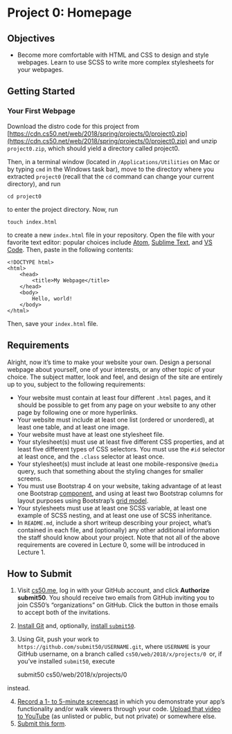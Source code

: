 # Project 0: Homepage

## Objectives
- Become more comfortable with HTML and CSS to design and style webpages.
Learn to use SCSS to write more complex stylesheets for your webpages.

## Getting Started

### Your First Webpage

Download the distro code for this project from [https://cdn.cs50.net/web/2018/spring/projects/0/project0.zip](https://cdn.cs50.net/web/2018/spring/projects/0/project0.zip) and unzip `project0.zip`, which should yield a directory called project0.

Then, in a terminal window (located in `/Applications/Utilities` on Mac or by typing `cmd` in the Windows task bar), move to the directory where you extracted `project0` (recall that the `cd` command can change your current directory), and run

`cd project0`

to enter the project directory. Now, run

`touch index.html`

to create a new `index.html` file in your repository. Open the file with your favorite text editor: popular choices include [Atom](https://atom.io/), [Sublime Text](https://www.sublimetext.com/), and [VS Code](https://code.visualstudio.com/). Then, paste in the following contents:

	<!DOCTYPE html>
	<html>
		<head>
			<title>My Webpage</title>
		</head>
		<body>
			Hello, world!
		</body>
	</html>

Then, save your `index.html` file.

## Requirements

Alright, now it’s time to make your website your own. Design a personal webpage about yourself, one of your interests, or any other topic of your choice. The subject matter, look and feel, and design of the site are entirely up to you, subject to the following requirements:

- Your website must contain at least four different `.html` pages, and it should be possible to get from any page on your website to any other page by following one or more hyperlinks.
- Your website must include at least one list (ordered or unordered), at least one table, and at least one image.
- Your website must have at least one stylesheet file.
- Your stylesheet(s) must use at least five different CSS properties, and at least five different types of CSS selectors. You must use the `#id` selector at least once, and the `.class` selector at least once.
- Your stylesheet(s) must include at least one mobile-responsive `@media` query, such that something about the styling changes for smaller screens.
- You must use Bootstrap 4 on your website, taking advantage of at least one Bootstrap [component](https://getbootstrap.com/docs/3.3/components/), and using at least two Bootstrap columns for layout purposes using Bootstrap’s [grid model](https://getbootstrap.com/docs/4.0/layout/grid/).
- Your stylesheets must use at least one SCSS variable, at least one example of SCSS nesting, and at least one use of SCSS inheritance.
- In `README.md`, include a short writeup describing your project, what’s contained in each file, and (optionally) any other additional information the staff should know about your project.
Note that not all of the above requirements are covered in Lecture 0, some will be introduced in Lecture 1.

## How to Submit

1. Visit [cs50.me](https://cs50.me/), log in with your GitHub account, and click **Authorize submit50**. You should receive two emails from GitHub inviting you to join CS50’s “organizations” on GitHub. Click the button in those emails to accept both of the invitations.
2. [Install Git](https://git-scm.com/downloads) and, optionally, [install `submit50`](https://cs50.readthedocs.io/submit50/).
3. Using Git, push your work to `https://github.com/submit50/USERNAME.git`, where `USERNAME` is your GitHub username, on a branch called `cs50/web/2018/x/projects/0 `or, if you’ve installed `submit50`, execute

	submit50 cs50/web/2018/x/projects/0

instead.

4. [Record a 1- to 5-minute screencast](https://www.howtogeek.com/205742/how-to-record-your-windows-mac-linux-android-or-ios-screen/) in which you demonstrate your app’s functionality and/or walk viewers through your code. [Upload that video to YouTube](https://www.youtube.com/upload) (as unlisted or public, but not private) or somewhere else.
5. [Submit this form](https://forms.cs50.io/35643afd-5a3b-4482-bcec-ddbc61af297f).